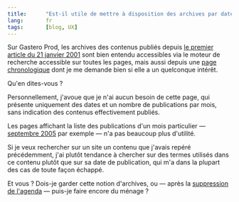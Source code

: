 ```yaml
--- 
title:      "Est-il utile de mettre à disposition des archives par date de publication ?" 
lang:       fr 
tags:       [blog, UX]
---
```


Sur Gastero Prod, les archives des contenus publiés depuis [le premier article du 21 janvier 2001](/2001/01/vous-connaissez-arnold.html) sont bien entendu accessibles via le moteur de recherche accessible sur toutes les pages, mais aussi depuis une [page chronologique](/archives.html) dont je me demande bien si elle a un quelconque intérêt.

Qu'en dites-vous ?

Personnellement, j'avoue que je n'ai aucun besoin de cette page, qui présente uniquement des dates et un nombre de publications par mois, sans indication des contenus effectivement publiés.

Les pages affichant la liste des publications d'un mois particulier — [septembre 2005](/2005/09/) par exemple — n'a pas beaucoup plus d'utilité. 

Si je veux rechercher sur un site un contenu que j'avais repéré précédemment, j'ai plutôt tendance à chercher sur des termes utilisés dans ce contenu plutôt que sur sa date de publication, qui m'a dans la plupart des cas de toute façon échappé.

Et vous ? Dois-je garder cette notion d'archives, ou — après la [suppression de l'agenda](/2005/11/la-fin-de-l-agenda-gastero-prod.html) — puis-je faire encore du ménage ?
